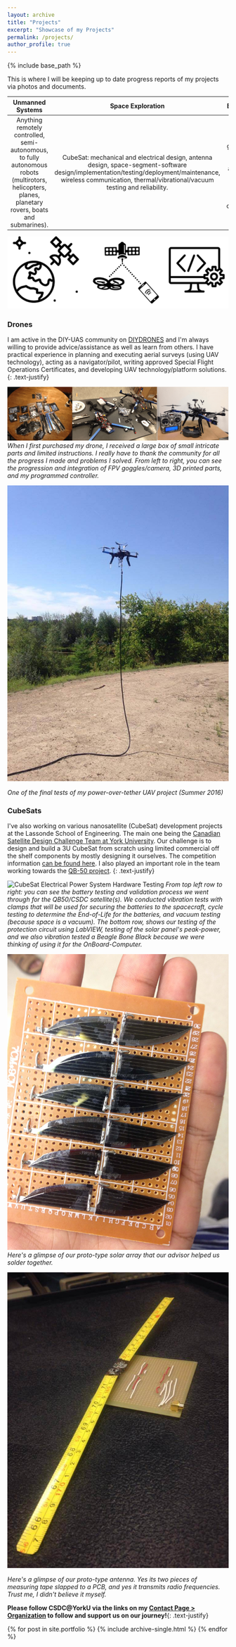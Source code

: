 ```yaml
---
layout: archive
title: "Projects"
excerpt: "Showcase of my Projects"
permalink: /projects/
author_profile: true
---
```


{% include base_path %}

This is where I will be keeping up to date progress reports of my projects via photos and documents.

| Unmanned Systems | Space Exploration | Extracurricular |
|:--------:|:--------------:|:---------------:|
|Anything remotely controlled, semi-autonomous, to fully autonomous robots (multirotors, helicopters, planes, planetary rovers, boats and submarines).  |  CubeSat: mechanical and electrical design, antenna design, space-segment-software design/implementation/testing/deployment/maintenance, wireless communication, thermal/vibrational/vacuum testing and reliability. | Software Dev (web/apps, games), VR/AR, cloud geospatial analytics tools​, big data, machine learning, blockchain, cryptocurrency, GPS. |

![Areas of Study](/assets/images/space.jpg "Areas of Study")

### Drones

I am active in the DIY-UAS community on [DIYDRONES](http://diydrones.com/profile/menezes) and I'm always willing to provide advice/assistance as well as learn from others. I have practical experience in planning and executing aerial surveys (using UAV technology), acting as a navigator/pilot, writing approved Special Flight Operations Certificates, and developing UAV technology/platform solutions.
{: .text-justify}

![How Drones are Made](/assets/images/parts-to-drone.png "How Drones are Made")
*When I first purchased my drone, I received a large box of small intricate parts and limited instructions. I really have to thank the community for all the progress I made and problems I solved. From left to right, you can see the progression and integration of FPV goggles/camera, 3D printed parts, and my programmed controller.*

![Tethered UAV](/assets/images/tether.jpg "Tethered UAV")

*One of the final tests of my power-over-tether UAV project (Summer 2016)*

### CubeSats

I've also working on various nanosatellite (CubeSat) development projects at the Lassonde School of Engineering. The main one being the [Canadian Satellite Design Challenge Team at York University](https://www.lassat.ca). Our challenge is to design and build a 3U CubeSat from scratch using limited commercial off the shelf components by mostly designing it ourselves. The competition information [can be found here](https://www.csdcms.ca). I also played an important role in the team working towards the [QB-50 project](https://www.qb50.eu).
{: .text-justify}

![CubeSat Electrical Power System Hardware Testing](/assets/images/cubesat.jpg "CubeSat Electrical Power System Hardware Testing")
*From top left row to right: you can see the battery testing and validation process we went through for the QB50/CSDC satellite(s). We conducted vibration tests with clamps that will be used for securing the batteries to the spacecraft, cycle testing to determine the End-of-Life for the batteries, and vacuum testing (because space is a vacuum). The bottom row, shows our testing of the protection circuit using LabVIEW, testing of the solar panel's peak-power, and we also vibration tested a Beagle Bone Black because we were thinking of using it for the OnBoard-Computer.*

![Proto-type Solar Array](/assets/images/ptsolar.jpg "Proto-type Solar Array")
*Here's a glimpse of our proto-type solar array that our advisor helped us solder together.*

![Proto-type Antenna](/assets/images/ant.jpg "Proto-type Antenna")

*Here's a glimpse of our proto-type antenna. Yes its two pieces of measuring tape slapped to a PCB, and yes it transmits radio frequencies. Trust me, I didn't believe it myself.*

**Please follow CSDC@YorkU via the links on my [Contact Page > Organization](http://keithmenezes.ca/contact/) to follow and support us on our journey!**{: .text-justify}

{% for post in site.portfolio %}
  {% include archive-single.html %}
{% endfor %}

